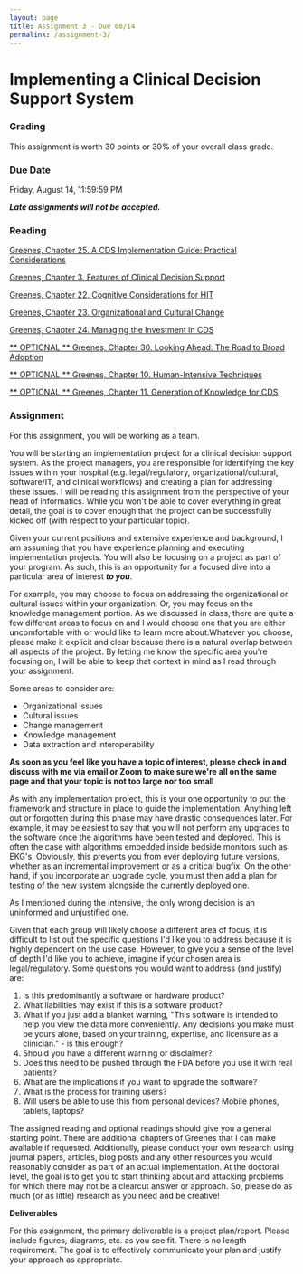 ```yaml
---
layout: page
title: Assignment 3 - Due 08/14
permalink: /assignment-3/
---
```


# Implementing a Clinical Decision Support System #

### Grading ###

This assignment is worth 30 points or 30% of your overall class grade.

### Due Date ###

Friday, August 14, 11:59:59 PM

***Late assignments will not be accepted.***

### Reading ###

[Greenes, Chapter 25. A CDS Implementation Guide: Practical Considerations](/pdfs/Chapter.pdf)

[Greenes, Chapter 3.  Features of Clinical Decision Support](/pdfs/Chapter3.pdf)

[Greenes, Chapter 22. Cognitive Considerations for HIT](/pdfs/Chapter22.pdf)

[Greenes, Chapter 23. Organizational and Cultural Change](/pdfs/Chapter23.pdf)

[Greenes, Chapter 24. Managing the Investment in CDS](/pdfs/Chapter24.pdf)

[** OPTIONAL ** Greenes, Chapter 30. Looking Ahead: The Road to Broad Adoption](/pdfs/Chapter30.pdf)

[** OPTIONAL ** Greenes, Chapter 10. Human-Intensive Techniques](/pdfs/Chapter10.pdf)

[** OPTIONAL ** Greenes, Chapter 11. Generation of Knowledge for CDS](/pdfs/Chapter11.pdf)

### Assignment ###

For this assignment, you will be working as a team.

You will be starting an implementation project for a clinical decision support
system.  As the project managers, you are responsible for identifying the key
issues within your hospital (e.g. legal/regulatory, organizational/cultural,
software/IT, and clinical workflows) and creating a plan for addressing these
issues.  I will be reading this assignment from the perspective of your head of
informatics.  While you won't be able to cover everything in great detail, the
goal is to cover enough that the project can be successfully kicked off (with
respect to your particular topic).

Given your current positions and extensive experience and background, I am
assuming that you have experience planning and executing implementation
projects.  You will also be focusing on a project as part of your program.  As
such, this is an opportunity for a focused dive into a particular area of
interest ***to you***.

For example, you may choose to focus on addressing the organizational or
cultural issues within your organization.  Or, you may focus on the knowledge
management portion.  As we discussed in class, there are quite a few different
areas to focus on and I would choose one that you are either uncomfortable with
or would like to learn more about.Whatever you choose, please make it explicit
and clear because there is a natural overlap between all aspects of the
project.  By letting me know the specific area you're focusing on, I will be
able to keep that context in mind as I read through your assignment.

Some areas to consider are:

- Organizational issues
- Cultural issues
- Change management
- Knowledge management
- Data extraction and interoperability

**As soon as you feel like you have a topic of interest, please check in and
discuss with me via email or Zoom to make sure we're all on the same page and
that your topic is not too large nor too small**

As with any implementation project, this is your one opportunity to put the
framework and structure in place to guide the implementation.  Anything left
out or forgotten during this phase may have drastic consequences later.  For
example, it may be easiest to say that you will not perform any upgrades to the
software once the algorithms have been tested and deployed.  This is often the
case with algorithms embedded inside bedside monitors such as EKG's.
Obviously, this prevents you from ever deploying future versions, whether as an
incremental improvement or as a critical bugfix.  On the other hand, if you
incorporate an upgrade cycle, you must then add a plan for testing of the new
system alongside the currently deployed one.

As I mentioned during the intensive, the only wrong decision is an uninformed
and unjustified one.

Given that each group will likely choose a different area of focus, it is
difficult to list out the specific questions I'd like you to address because it
is highly dependent on the use case.  However, to give you a sense of the level
of depth I'd like you to achieve, imagine if your chosen area is
legal/regulatory.  Some questions you would want to address (and justify) are:

1. Is this predominantly a software or hardware product?
2. What liabilities may exist if this is a software product?
3. What if you just add a blanket warning, "This software is intended to help
   you view the data more conveniently.  Any decisions you make must be yours
   alone, based on your training, expertise, and licensure as a clinician." - is
   this enough?
4. Should you have a different warning or disclaimer?
5. Does this need to be pushed through the FDA before you use it with real
   patients?
6. What are the implications if you want to upgrade the software?
7. What is the process for training users?
8. Will users be able to use this from personal devices?  Mobile phones,
   tablets, laptops?

The assigned reading and optional readings should give you a general starting
point.  There are additional chapters of Greenes that I can make available if
requested.  Additionally, please conduct your own research using journal
papers, articles, blog posts and any other resources you would reasonably
consider as part of an actual implementation.  At the doctoral level, the goal
is to get you to start thinking about and attacking problems for which there
may not be a clearcut answer or approach.  So, please do as much (or as little)
research as you need and be creative!

**Deliverables**

For this assignment, the primary deliverable is a project plan/report.  Please
include figures, diagrams, etc. as you see fit.  There is no length
requirement.  The goal is to effectively communicate your plan and justify your
approach as appropriate.

